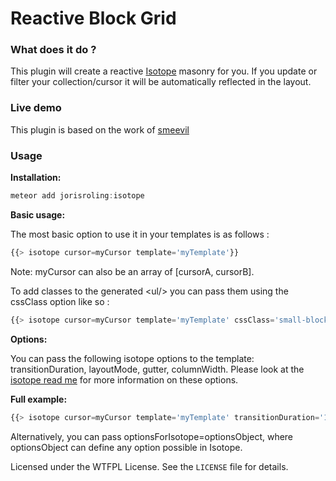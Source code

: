 # Reactive Block Grid

### What does it do ?

This plugin will create a reactive [Isotope](http://isotope.metafizzy.co) masonry for you. If you update or filter your collection/cursor it will be automatically reflected in the layout.

### Live demo
This plugin is based on the work of [smeevil](https://github.com/smeevil/responsive-block-grid/)

### Usage

**Installation:**

~~~js
meteor add jorisroling:isotope
~~~

**Basic usage:**

The most basic option to use it in your templates is as follows :
~~~js
{{> isotope cursor=myCursor template='myTemplate'}}
~~~

Note: myCursor can also be an array of [cursorA, cursorB].


To add classes to the generated &lt;ul/&gt; you can pass them using the cssClass option like so :
~~~js
{{> isotope cursor=myCursor template='myTemplate' cssClass='small-block-grid-3 medium-block-grid-6'}}
~~~



**Options:**

You can pass the following isotope options to the template:  transitionDuration, layoutMode, gutter, columnWidth. Please look at the [isotope read me](http://isotope.metafizzy.co) for more information on these options.

**Full example:**
~~~js
{{> isotope cursor=myCursor template='myTemplate' transitionDuration='1.5s' layoutMode='fitRows' gutter=20 columnWidth='.gutter-width'}}
~~~

Alternatively, you can pass optionsForIsotope=optionsObject, where optionsObject can define any option possible in Isotope.

Licensed under the WTFPL License. See the `LICENSE` file for details.
